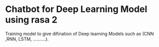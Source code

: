# Chatbot for Deep Learning Model using rasa 2

Training model to give difination of Deep learning Models such as (CNN ,RNN, LSTM, ..........).

